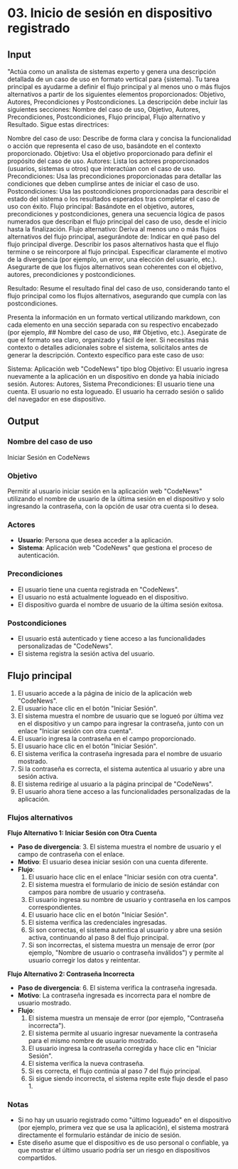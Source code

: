 # 03. Inicio de sesión en dispositivo registrado

## Input
"Actúa como un analista de sistemas experto y genera una descripción detallada de un caso de uso en formato vertical para {sistema}. Tu tarea principal es ayudarme a definir el flujo principal y al menos uno o más flujos alternativos a partir de los siguientes elementos proporcionados: Objetivo, Autores, Precondiciones y Postcondiciones. La descripción debe incluir las siguientes secciones: Nombre del caso de uso, Objetivo, Autores, Precondiciones, Postcondiciones, Flujo principal, Flujo alternativo y Resultado. Sigue estas directrices:

Nombre del caso de uso: Describe de forma clara y concisa la funcionalidad o acción que representa el caso de uso, basándote en el contexto proporcionado.
Objetivo: Usa el objetivo proporcionado para definir el propósito del caso de uso.
Autores: Lista los actores proporcionados (usuarios, sistemas u otros) que interactúan con el caso de uso.
Precondiciones: Usa las precondiciones proporcionadas para detallar las condiciones que deben cumplirse antes de iniciar el caso de uso.
Postcondiciones: Usa las postcondiciones proporcionadas para describir el estado del sistema o los resultados esperados tras completar el caso de uso con éxito.
Flujo principal: Basándote en el objetivo, autores, precondiciones y postcondiciones, genera una secuencia lógica de pasos numerados que describan el flujo principal del caso de uso, desde el inicio hasta la finalización.
Flujo alternativo: Deriva al menos uno o más flujos alternativos del flujo principal, asegurándote de:
Indicar en qué paso del flujo principal diverge.
Describir los pasos alternativos hasta que el flujo termine o se reincorpore al flujo principal.
Especificar claramente el motivo de la divergencia (por ejemplo, un error, una elección del usuario, etc.).
Asegurarte de que los flujos alternativos sean coherentes con el objetivo, autores, precondiciones y postcondiciones.

Resultado: Resume el resultado final del caso de uso, considerando tanto el flujo principal como los flujos alternativos, asegurando que cumpla con las postcondiciones.

Presenta la información en un formato vertical utilizando markdown, con cada elemento en una sección separada con su respectivo encabezado (por ejemplo, ## Nombre del caso de uso, ## Objetivo, etc.). Asegúrate de que el formato sea claro, organizado y fácil de leer. Si necesitas más contexto o detalles adicionales sobre el sistema, solicítalos antes de generar la descripción.
Contexto específico para este caso de uso:

Sistema: Aplicación web "CodeNews" tipo blog
Objetivo: El usuario ingresa nuevamente a la aplicación en un dispositivo en donde ya había iniciado sesión.
Autores: Autores, Sistema
Precondiciones: El usuario tiene una cuenta. El usuario no esta logueado. El usuario ha cerrado sesión o salido del navegador en ese dispositivo.

## Output

### Nombre del caso de uso

Iniciar Sesión en CodeNews

### Objetivo

Permitir al usuario iniciar sesión en la aplicación web "CodeNews" utilizando el nombre de usuario de la última sesión en el dispositivo y solo ingresando la contraseña, con la opción de usar otra cuenta si lo desea.

### Actores

-   **Usuario**: Persona que desea acceder a la aplicación. 
-   **Sistema**: Aplicación web "CodeNews" que gestiona el proceso de autenticación.
    

### Precondiciones

-   El usuario tiene una cuenta registrada en "CodeNews".
-   El usuario no está actualmente logueado en el dispositivo.
-   El dispositivo guarda el nombre de usuario de la última sesión exitosa.
    

### Postcondiciones

-   El usuario está autenticado y tiene acceso a las funcionalidades personalizadas de "CodeNews".
-   El sistema registra la sesión activa del usuario.
    

## Flujo principal

1.  El usuario accede a la página de inicio de la aplicación web "CodeNews".
2.  El usuario hace clic en el botón "Iniciar Sesión".
3.  El sistema muestra el nombre de usuario que se logueó por última vez en el dispositivo y un campo para ingresar la contraseña, junto con un enlace "Iniciar sesión con otra cuenta".
4.  El usuario ingresa la contraseña en el campo proporcionado.
5.  El usuario hace clic en el botón "Iniciar Sesión".
6.  El sistema verifica la contraseña ingresada para el nombre de usuario mostrado.
7.  Si la contraseña es correcta, el sistema autentica al usuario y abre una sesión activa.
8.  El sistema redirige al usuario a la página principal de "CodeNews".
9.  El usuario ahora tiene acceso a las funcionalidades personalizadas de la aplicación.
    

### Flujos alternativos

**Flujo Alternativo 1: Iniciar Sesión con Otra Cuenta**

-   **Paso de divergencia**: 3. El sistema muestra el nombre de usuario y el campo de contraseña con el enlace.
-   **Motivo**: El usuario desea iniciar sesión con una cuenta diferente.
-   **Flujo**:
    1.  El usuario hace clic en el enlace "Iniciar sesión con otra cuenta".
    2.  El sistema muestra el formulario de inicio de sesión estándar con campos para nombre de usuario y contraseña.
    3.  El usuario ingresa su nombre de usuario y contraseña en los campos correspondientes.
    4.  El usuario hace clic en el botón "Iniciar Sesión".
    5.  El sistema verifica las credenciales ingresadas.
    6.  Si son correctas, el sistema autentica al usuario y abre una sesión activa, continuando al paso 8 del flujo principal.
    7.  Si son incorrectas, el sistema muestra un mensaje de error (por ejemplo, "Nombre de usuario o contraseña inválidos") y permite al usuario corregir los datos y reintentar.
        

**Flujo Alternativo 2: Contraseña Incorrecta**

-   **Paso de divergencia**: 6. El sistema verifica la contraseña ingresada.
-   **Motivo**: La contraseña ingresada es incorrecta para el nombre de usuario mostrado.
-   **Flujo**:
    1.  El sistema muestra un mensaje de error (por ejemplo, "Contraseña incorrecta").
    2.  El sistema permite al usuario ingresar nuevamente la contraseña para el mismo nombre de usuario mostrado.
    3.  El usuario ingresa la contraseña corregida y hace clic en "Iniciar Sesión".
    4.  El sistema verifica la nueva contraseña.
    5.  Si es correcta, el flujo continúa al paso 7 del flujo principal.
    6.  Si sigue siendo incorrecta, el sistema repite este flujo desde el paso 1.
        

### Notas

-   Si no hay un usuario registrado como "último logueado" en el dispositivo (por ejemplo, primera vez que se usa la aplicación), el sistema mostrará directamente el formulario estándar de inicio de sesión. 
-   Este diseño asume que el dispositivo es de uso personal o confiable, ya que mostrar el último usuario podría ser un riesgo en dispositivos compartidos.